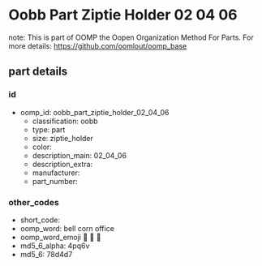 # Oobb Part Ziptie Holder 02 04 06  

note: This is part of OOMP the Oopen Organization Method For Parts. For more details: https://github.com/oomlout/oomp_base

##  part details





### id
* oomp_id: oobb_part_ziptie_holder_02_04_06
  * classification: oobb
  * type: part
  * size: ziptie_holder
  * color: 
  * description_main: 02_04_06
  * description_extra: 
  * manufacturer: 
  * part_number: 

### other_codes
* short_code: 
* oomp_word: bell corn office
* oomp_word_emoji :bell: :corn: :office:
* md5_6_alpha: 4pq6v
* md5_6: 78d4d7